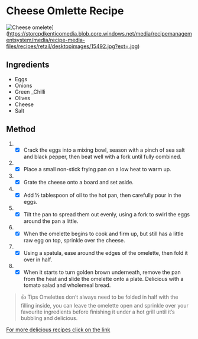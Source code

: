 # Cheese Omlette Recipe
![Cheese omelete]([https://myoctocat.com/assets/images/base-octocat.svg)](https://storcpdkenticomedia.blob.core.windows.net/media/recipemanagementsystem/media/recipe-media-files/recipes/retail/desktopimages/15492.jpg?ext=.jpg)
## Ingredients

- Eggs
- Onions
- Green _Chilli
- Olives
- Cheese
- Salt

## Method

1. - [x] Crack the eggs into a mixing bowl, season with a pinch of sea salt and black pepper, then beat well with a fork until fully combined.
1. - [x]  Place a small non-stick frying pan on a low heat to warm up.
1. - [x]  Grate the cheese onto a board and set aside.
1. - [x] Add ½ tablespoon of oil to the hot pan, then carefully pour in the eggs.
1. - [x] Tilt the pan to spread them out evenly, using a fork to swirl the eggs around the pan a little.
1. - [x] When the omelette begins to cook and firm up, but still has a little raw egg on top, sprinkle over the cheese.
1. - [x] Using a spatula, ease around the edges of the omelette, then fold it over in half.
1. - [x] When it starts to turn golden brown underneath, remove the pan from the heat and slide the omelette onto a plate. Delicious with a tomato salad and wholemeal bread.

 > :+1: Tips
Omelettes don’t always need to be folded in half with the filling inside, you can leave the omelette open and sprinkle over your favourite ingredients before finishing it under a hot grill until it’s bubbling and delicious.

[For more delicious recipes click on the link](https://github.com/fbw-p23-e05/cook-book/blob/main/Lasagna.md)
